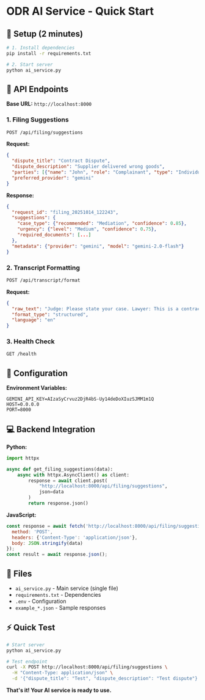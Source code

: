 # ODR AI Service - Quick Start

## 🚀 Setup (2 minutes)

```bash
# 1. Install dependencies
pip install -r requirements.txt

# 2. Start server
python ai_service.py
```

## 📡 API Endpoints

**Base URL:** `http://localhost:8000`

### 1. Filing Suggestions
```bash
POST /api/filing/suggestions
```

**Request:**
```json
{
  "dispute_title": "Contract Dispute",
  "dispute_description": "Supplier delivered wrong goods",
  "parties": [{"name": "John", "role": "Complainant", "type": "Individual"}],
  "preferred_provider": "gemini"
}
```

**Response:**
```json
{
  "request_id": "filing_20251014_122243",
  "suggestions": {
    "case_type": {"recommended": "Mediation", "confidence": 0.85},
    "urgency": {"level": "Medium", "confidence": 0.75},
    "required_documents": [...]
  },
  "metadata": {"provider": "gemini", "model": "gemini-2.0-flash"}
}
```

### 2. Transcript Formatting
```bash
POST /api/transcript/format
```

**Request:**
```json
{
  "raw_text": "Judge: Please state your case. Lawyer: This is a contract dispute.",
  "format_type": "structured",
  "language": "en"
}
```

### 3. Health Check
```bash
GET /health
```

## 🔧 Configuration

**Environment Variables:**
```env
GEMINI_API_KEY=AIzaSyCrvuz2DjR4bS-Uy14deDoXIuzSJMM1m1Q
HOST=0.0.0.0
PORT=8000
```

## 💻 Backend Integration

**Python:**
```python
import httpx

async def get_filing_suggestions(data):
    async with httpx.AsyncClient() as client:
        response = await client.post(
            "http://localhost:8000/api/filing/suggestions",
            json=data
        )
        return response.json()
```

**JavaScript:**
```javascript
const response = await fetch('http://localhost:8000/api/filing/suggestions', {
  method: 'POST',
  headers: {'Content-Type': 'application/json'},
  body: JSON.stringify(data)
});
const result = await response.json();
```

## 📁 Files

- `ai_service.py` - Main service (single file)
- `requirements.txt` - Dependencies
- `.env` - Configuration
- `example_*.json` - Sample responses

## ⚡ Quick Test

```bash
# Start server
python ai_service.py

# Test endpoint
curl -X POST http://localhost:8000/api/filing/suggestions \
  -H "Content-Type: application/json" \
  -d '{"dispute_title": "Test", "dispute_description": "Test dispute"}'
```

**That's it! Your AI service is ready to use.**
